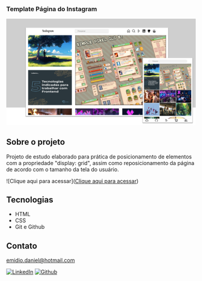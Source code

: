 ### Template Página do Instagram

![preview](./assets/layoutinstagram.png)

## Sobre o projeto
Projeto de estudo elaborado para prática de posicionamento de elementos com a propriedade "display: grid", assim como reposicionamento da página de acordo com o tamanho da tela do usuário.

![Clique aqui para acessar]([Clique aqui para acessar](https://danielemidio1988.github.io/Formulario-de-Pesquisa/))

## Tecnologias

- HTML
- CSS
- Git e Github

## Contato

emidio.daniel@hotmail.com

[![LinkedIn](https://img.shields.io/badge/LinkedIn-0077B5?style=for-the-badge&logo=linkedin&logoColor=white)](https://www.linkedin.com/in/danielemidio1988/)
[![Github](https://img.shields.io/badge/GitHub-100000?style=for-the-badge&logo=github&logoColor=white)](https://github.com/DanielEmidio1988/DanielEmidio1988)
